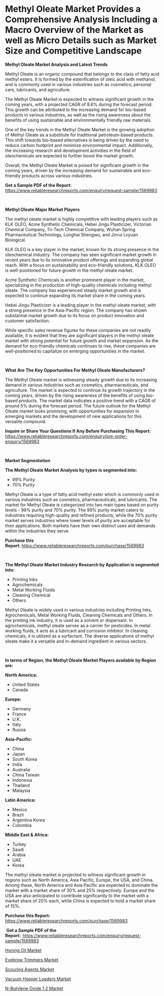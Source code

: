 <p><h1>Methyl Oleate Market Provides a Comprehensive Analysis Including a Macro Overview of the Market as well as Micro Details such as Market Size and Competitive Landscape</h1></p><p><strong>Methyl Oleate Market Analysis and Latest Trends</strong></p>
<p><p>Methyl Oleate is an organic compound that belongs to the class of fatty acid methyl esters. It is formed by the esterification of oleic acid with methanol, and is commonly used in various industries such as cosmetics, personal care, lubricants, and agriculture.</p><p>The Methyl Oleate Market is expected to witness significant growth in the coming years, with a projected CAGR of 8.6% during the forecast period. This growth can be attributed to the increasing demand for bio-based products in various industries, as well as the rising awareness about the benefits of using sustainable and environmentally friendly raw materials.</p><p>One of the key trends in the Methyl Oleate Market is the growing adoption of Methyl Oleate as a substitute for traditional petroleum-based products. This shift towards bio-based alternatives is being driven by the need to reduce carbon footprint and minimize environmental impact. Additionally, the increasing research and development activities in the field of oleochemicals are expected to further boost the market growth.</p><p>Overall, the Methyl Oleate Market is poised for significant growth in the coming years, driven by the increasing demand for sustainable and eco-friendly products across various industries.</p></p>
<p><strong>Get a Sample PDF of the Report:&nbsp;</strong> <a href="https://www.reliableresearchreports.com/enquiry/request-sample/1569983">https://www.reliableresearchreports.com/enquiry/request-sample/1569983</a></p>
<p>&nbsp;</p>
<p><strong>Methyl Oleate Major Market Players</strong></p>
<p><p>The methyl oleate market is highly competitive with leading players such as KLK OLEO, Acme Synthetic Chemicals, Hebei Jingu Plasticizer, Victorian Chemical Company, Tri-Tech Chemical Company, Wuhan Spring Pharmaceutical Technology, Longhai Shengwu, and Jinrui Lvyuan Biological. </p><p>KLK OLEO is a key player in the market, known for its strong presence in the oleochemical industry. The company has seen significant market growth in recent years due to its innovative product offerings and expanding global reach. With a focus on sustainability and eco-friendly solutions, KLK OLEO is well-positioned for future growth in the methyl oleate market.</p><p>Acme Synthetic Chemicals is another prominent player in the market, specializing in the production of high-quality chemicals including methyl oleate. The company has experienced steady market growth and is expected to continue expanding its market share in the coming years.</p><p>Hebei Jingu Plasticizer is a leading player in the methyl oleate market, with a strong presence in the Asia-Pacific region. The company has shown substantial market growth due to its focus on product innovation and customer satisfaction.</p><p>While specific sales revenue figures for these companies are not readily available, it is evident that they are significant players in the methyl oleate market with strong potential for future growth and market expansion. As the demand for eco-friendly chemicals continues to rise, these companies are well-positioned to capitalize on emerging opportunities in the market.</p></p>
<p>&nbsp;</p>
<p><strong>What Are The Key Opportunities For Methyl Oleate Manufacturers?</strong></p>
<p><p>The Methyl Oleate market is witnessing steady growth due to its increasing demand in various industries such as cosmetics, pharmaceuticals, and agriculture. The market is expected to continue its growth trajectory in the coming years, driven by the rising awareness of the benefits of using bio-based products. The market data indicates a positive trend with a CAGR of around 5% during the forecast period. The future outlook for the Methyl Oleate market looks promising, with opportunities for expansion in emerging markets and the development of new applications for this versatile compound.</p></p>
<p><strong>Inquire or Share Your Questions If Any Before Purchasing This Report:</strong> <a href="https://www.reliableresearchreports.com/enquiry/pre-order-enquiry/1569983">https://www.reliableresearchreports.com/enquiry/pre-order-enquiry/1569983</a></p>
<p>&nbsp;</p>
<p><strong>Market Segmentation</strong></p>
<p><strong>The Methyl Oleate Market Analysis by types is segmented into:</strong></p>
<p><ul><li>99% Purity</li><li>70% Purity</li></ul></p>
<p><p>Methyl Oleate is a type of fatty acid methyl ester which is commonly used in various industries such as cosmetics, pharmaceuticals, and lubricants. The market for Methyl Oleate is categorized into two main types based on purity levels - 99% purity and 70% purity. The 99% purity market caters to industries requiring high-quality and refined products, while the 70% purity market serves industries where lower levels of purity are acceptable for their applications. Both markets have their own distinct uses and demands within the industries they serve.</p></p>
<p><strong>Purchase this Report:&nbsp;</strong><a href="https://www.reliableresearchreports.com/purchase/1569983">https://www.reliableresearchreports.com/purchase/1569983</a></p>
<p>&nbsp;</p>
<p><strong>The Methyl Oleate Market Industry Research by Application is segmented into:</strong></p>
<p><ul><li>Printing Inks</li><li>Agrochemicals</li><li>Metal Working Fluids</li><li>Cleaning Chemical</li><li>Others</li></ul></p>
<p><p>Methyl Oleate is widely used in various industries including Printing Inks, Agrochemicals, Metal Working Fluids, Cleaning Chemicals and Others. In the printing ink industry, it is used as a solvent or dispersant. In agrochemicals, methyl oleate serves as a carrier for pesticides. In metal working fluids, it acts as a lubricant and corrosion inhibitor. In cleaning chemicals, it is utilized as a surfactant. The diverse applications of methyl oleate make it a versatile and in-demand ingredient in various sectors.</p></p>
<p>&nbsp;</p>
<p><strong>In terms of Region, the Methyl Oleate Market Players available by Region are:</strong></p>
<p>
    <p> <strong> North America: </strong>
        <ul>
            <li>United States</li>
            <li>Canada</li>
        </ul>
        </p> 
    <p> <strong> Europe: </strong>
        <ul>
            <li>Germany</li>
            <li>France</li>
            <li>U.K.</li>
            <li>Italy</li>
            <li>Russia</li>
        </ul>
        </p> 
    <p> <strong> Asia-Pacific: </strong>
        <ul>
            <li>China</li>
            <li>Japan</li>
            <li>South Korea</li>
            <li>India</li>
            <li>Australia</li>
            <li>China Taiwan</li>
            <li>Indonesia</li>
            <li>Thailand</li>
            <li>Malaysia</li>
        </ul>
        </p> 
    <p> <strong> Latin America: </strong>
        <ul>
            <li>Mexico</li>
            <li>Brazil</li>
            <li>Argentina Korea</li>
            <li>Colombia</li>
        </ul>
        </p> 
    <p> <strong> Middle East & Africa: </strong>
        <ul>
            <li>Turkey</li>
            <li>Saudi</li>
            <li>Arabia</li>
            <li>UAE</li>
            <li>Korea</li>
        </ul>
    </p>
    </p>
<p><p>The methyl oleate market is projected to witness significant growth in regions such as North America, Asia Pacific, Europe, the USA, and China. Among these, North America and Asia Pacific are expected to dominate the market with a market share of 30% and 25% respectively. Europe and the USA are also anticipated to contribute significantly to the market with a market share of 20% each, while China is expected to hold a market share of 15%.</p></p>
<p><strong>Purchase this Report: </strong><a href="https://www.reliableresearchreports.com/purchase/1569983">https://www.reliableresearchreports.com/purchase/1569983</a></p>
<p>&nbsp;<strong>Get a Sample PDF of the Report:&nbsp;&nbsp;</strong><a href="https://www.reliableresearchreports.com/enquiry/request-sample/1569983">https://www.reliableresearchreports.com/enquiry/request-sample/1569983</a></p>
<p><strong></strong></p>
<p><p><a href="https://github.com/Paul14Anderson63/Market-Research-Report-List-3/blob/main/honing-oil-market.md">Honing Oil Market</a></p><p><a href="https://issuu.com/reportprime-2/docs/eyebrow-trimmers-market-size-2030.pptx">Eyebrow Trimmers Market</a></p><p><a href="https://github.com/guneycigdem35/Market-Research-Report-List-2/blob/main/scouring-agents-market.md">Scouring Agents Market</a></p><p><a href="https://issuu.com/reportprime-2/docs/vacuum-hopper-loaders-market-size-2030.pptx">Vacuum Hopper Loaders Market</a></p><p><a href="https://github.com/mabutironaldo/Market-Research-Report-List-3/blob/main/n-butylene-oxide-12-market.md">N-Butylene Oxide 1,2 Market</a></p></p>